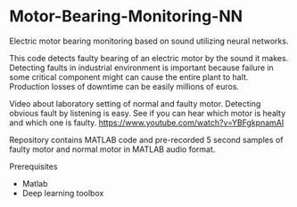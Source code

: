# Motor-Bearing-Monitoring-NN
Electric motor bearing monitoring based on sound utilizing neural networks.

This code detects faulty bearing of an electric motor by the sound it makes. Detecting faults in industrial environment is important because failure in some critical component might can cause the entire plant to halt. Production losses of downtime can be easily millions of euros.

Video about laboratory setting of normal and faulty motor. Detecting obvious fault by listening is easy. See if you can hear which motor is healty and which one is faulty.
https://www.youtube.com/watch?v=YBFgkpnamAI

Repository contains MATLAB code and pre-recorded 5 second samples of faulty motor and normal motor in MATLAB audio format.

Prerequisites
- Matlab
- Deep learning toolbox
